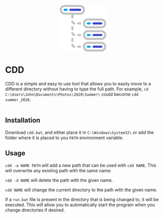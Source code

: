 <p align="center">
    <img src="./icon.png" height=150/>
</p>
<h1> CDD </h1>

CDD is a simple and easy to use tool that allows you to easily move to a different directory without having to type the full path. For example, `cd C:\Users\John\Documents\Photos\2020\Summer\` could become `cdd summer_2020`.
<br>
<br>

## Installation

Download `cdd.bat`, and either place it in `C:\Windows\System32\` or add the folder where it is placed to you `PATH` environment variable.

## Usage
`cdd -a NAME PATH` will add a new path that can be used with `cdd NAME`. This will overwrite any existing path with the same name.

`cdd -d NAME` will delete the path with the given name.

`cdd NAME` will change the current directory to the path with the given name.

If a `run.bat` file is present in the directory that is being changed to, it will be executed. This will allow you to automatically start the program when you change directories if desired.